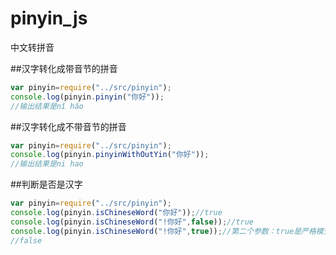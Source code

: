 # pinyin_js
中文转拼音

##汉字转化成带音节的拼音
```javascript
var pinyin=require("../src/pinyin");
console.log(pinyin.pinyin("你好"));
//输出结果是nǐ hǎo 
```

##汉字转化成不带音节的拼音
```javascript
var pinyin=require("../src/pinyin");
console.log(pinyin.pinyinWithOutYin("你好"));
//输出结果是ni hao 
```

##判断是否是汉字
```javascript
var pinyin=require("../src/pinyin");
console.log(pinyin.isChineseWord("你好"));//true
console.log(pinyin.isChineseWord("!你好",false));//true
console.log(pinyin.isChineseWord("!你好",true));//第二个参数：true是严格模式，默认为严格模式
//false
```
